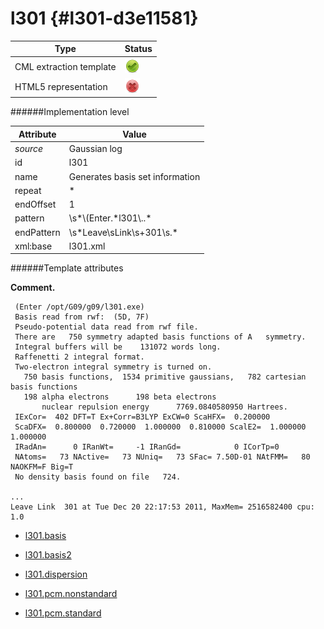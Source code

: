# l301 {#l301-d3e11581}


| Type                                                                                                                                                | Status                                                                                                                                              |
|----|----|
| CML extraction template                                                                                                                             | ![](/imgs/Total.png)                                                                                                                                |
| HTML5 representation                                                                                                                                | ![](/imgs/None.png)                                                                                                                                 |

######Implementation level

| Attribute                                                                                                                                           | Value                                                                                                                                               |
|----|----|
| *source*                                                                                                                                            | Gaussian log                                                                                                                                        |
| id                                                                                                                                                  | l301                                                                                                                                                |
| name                                                                                                                                                | Generates basis set information                                                                                                                     |
| repeat                                                                                                                                              | \*                                                                                                                                                  |
| endOffset                                                                                                                                           | 1                                                                                                                                                   |
| pattern                                                                                                                                             | \\s\*\\(Enter.\*l301\\..\*                                                                                                                          |
| endPattern                                                                                                                                          | \\s\*Leave\\sLink\\s+301\\s.\*                                                                                                                      |
| xml:base                                                                                                                                            | l301.xml                                                                                                                                            |

######Template attributes

**Comment.**

     (Enter /opt/G09/g09/l301.exe)
     Basis read from rwf:  (5D, 7F)
     Pseudo-potential data read from rwf file.
     There are   750 symmetry adapted basis functions of A   symmetry.
     Integral buffers will be    131072 words long.
     Raffenetti 2 integral format.
     Two-electron integral symmetry is turned on.
       750 basis functions,  1534 primitive gaussians,   782 cartesian basis functions
       198 alpha electrons      198 beta electrons
           nuclear repulsion energy      7769.0840580950 Hartrees.
     IExCor=  402 DFT=T Ex+Corr=B3LYP ExCW=0 ScaHFX=  0.200000
     ScaDFX=  0.800000  0.720000  1.000000  0.810000 ScalE2=  1.000000  1.000000
     IRadAn=      0 IRanWt=     -1 IRanGd=            0 ICorTp=0
     NAtoms=   73 NActive=   73 NUniq=   73 SFac= 7.50D-01 NAtFMM=   80 NAOKFM=F Big=T
     No density basis found on file   724.

    ...
    Leave Link  301 at Tue Dec 20 22:17:53 2011, MaxMem= 2516582400 cpu:       1.0
      

-   [l301.basis](/out/md/cml/gaussian_log/l301.basis-d3e11588.md)

<!-- -->

-   [l301.basis2](/out/md/cml/gaussian_log/l301.basis2-d3e11876.md)

<!-- -->

-   [l301.dispersion](/out/md/cml/gaussian_log/l301.dispersion-d3e12567.md)

<!-- -->

-   [l301.pcm.nonstandard](/out/md/cml/gaussian_log/l301.pcm.nonstandard-d3e12595.md)

<!-- -->

-   [l301.pcm.standard](/out/md/cml/gaussian_log/l301.pcm.standard-d3e12638.md)
